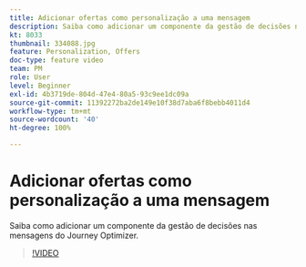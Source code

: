 ```yaml
---
title: Adicionar ofertas como personalização a uma mensagem
description: Saiba como adicionar um componente da gestão de decisões nas mensagens do Journey Optimizer.
kt: 8033
thumbnail: 334088.jpg
feature: Personalization, Offers
doc-type: feature video
team: PM
role: User
level: Beginner
exl-id: 4b3719de-804d-47e4-80a5-93c9ee1dc09a
source-git-commit: 11392272ba2de149e10f38d7aba6f8bebb4011d4
workflow-type: tm+mt
source-wordcount: '40'
ht-degree: 100%

---
```


# Adicionar ofertas como personalização a uma mensagem

Saiba como adicionar um componente da gestão de decisões nas mensagens do Journey Optimizer.

>[!VIDEO](https://video.tv.adobe.com/v/334088?quality=12)
